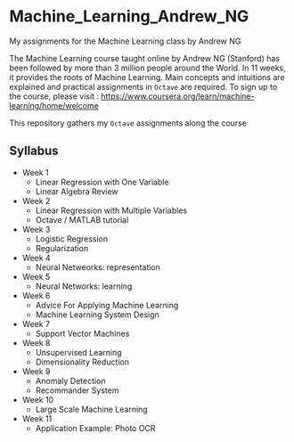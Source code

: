 # Machine_Learning_Andrew_NG
My assignments for the Machine Learning class by Andrew NG

The Machine Learning course taught online by Andrew NG (Stanford) has been followed by more than 3 million people around the World. In 11 weeks, it provides the roots of Machine Learning. Main concepts and intuitions are explained and practical assignments in `Octave` are required.
To sign up to the course, please visit : https://www.coursera.org/learn/machine-learning/home/welcome

This repository gathers my `Octave` assignments along the course

## Syllabus

* Week 1
  * Linear Regression with One Variable
  * Linear Algebra Review
* Week 2
  * Linear Regression with Multiple Variables
  * Octave / MATLAB tutorial
* Week 3
  * Logistic Regression
  * Regularization
* Week 4
  * Neural Netweorks: representation
* Week 5
  * Neural Networks: learning
* Week 6
  * Advice For Applying Machine Learning
  * Machine Learning System Design
* Week 7
  * Support Vector Machines
* Week 8
  * Unsupervised Learning
  * Dimensionality Reduction
* Week 9
  * Anomaly Detection
  * Recommander System
* Week 10
  * Large Scale Machine Learning
* Week 11
  * Application Example: Photo OCR
